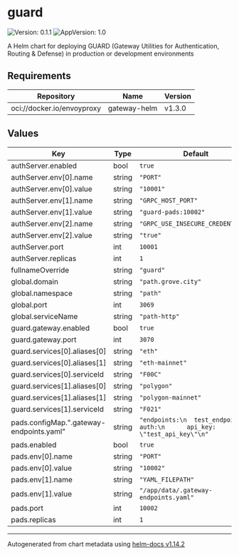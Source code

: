 # guard

![Version: 0.1.1](https://img.shields.io/badge/Version-0.1.1-informational?style=flat-square) ![AppVersion: 1.0](https://img.shields.io/badge/AppVersion-1.0-informational?style=flat-square)

A Helm chart for deploying GUARD (Gateway Utilities for Authentication, Routing & Defense) in production or development environments

## Requirements

| Repository | Name | Version |
|------------|------|---------|
| oci://docker.io/envoyproxy | gateway-helm | v1.3.0 |

## Values

| Key | Type | Default | Description |
|-----|------|---------|-------------|
| authServer.enabled | bool | `true` |  |
| authServer.env[0].name | string | `"PORT"` |  |
| authServer.env[0].value | string | `"10001"` |  |
| authServer.env[1].name | string | `"GRPC_HOST_PORT"` |  |
| authServer.env[1].value | string | `"guard-pads:10002"` |  |
| authServer.env[2].name | string | `"GRPC_USE_INSECURE_CREDENTIALS"` |  |
| authServer.env[2].value | string | `"true"` |  |
| authServer.port | int | `10001` |  |
| authServer.replicas | int | `1` |  |
| fullnameOverride | string | `"guard"` |  |
| global.domain | string | `"path.grove.city"` |  |
| global.namespace | string | `"path"` |  |
| global.port | int | `3069` |  |
| global.serviceName | string | `"path-http"` |  |
| guard.gateway.enabled | bool | `true` |  |
| guard.gateway.port | int | `3070` |  |
| guard.services[0].aliases[0] | string | `"eth"` |  |
| guard.services[0].aliases[1] | string | `"eth-mainnet"` |  |
| guard.services[0].serviceId | string | `"F00C"` |  |
| guard.services[1].aliases[0] | string | `"polygon"` |  |
| guard.services[1].aliases[1] | string | `"polygon-mainnet"` |  |
| guard.services[1].serviceId | string | `"F021"` |  |
| pads.configMap.".gateway-endpoints.yaml" | string | `"endpoints:\n  test_endpoint:\n    auth:\n      api_key: \"test_api_key\"\n"` |  |
| pads.enabled | bool | `true` |  |
| pads.env[0].name | string | `"PORT"` |  |
| pads.env[0].value | string | `"10002"` |  |
| pads.env[1].name | string | `"YAML_FILEPATH"` |  |
| pads.env[1].value | string | `"/app/data/.gateway-endpoints.yaml"` |  |
| pads.port | int | `10002` |  |
| pads.replicas | int | `1` |  |

----------------------------------------------
Autogenerated from chart metadata using [helm-docs v1.14.2](https://github.com/norwoodj/helm-docs/releases/v1.14.2)
